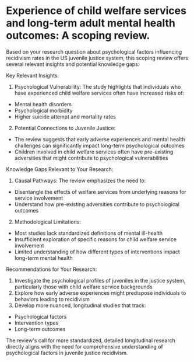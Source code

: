 # Experience of child welfare services and long-term adult mental health outcomes: A scoping review.

Based on your research question about psychological factors influencing recidivism rates in the US juvenile justice system, this scoping review offers several relevant insights and potential knowledge gaps:

Key Relevant Insights:
1. Psychological Vulnerability: The study highlights that individuals who have experienced child welfare services often have increased risks of:
- Mental health disorders
- Psychological morbidity
- Higher suicide attempt and mortality rates

2. Potential Connections to Juvenile Justice:
- The review suggests that early adverse experiences and mental health challenges can significantly impact long-term psychological outcomes
- Children involved in child welfare services often have pre-existing adversities that might contribute to psychological vulnerabilities

Knowledge Gaps Relevant to Your Research:
1. Causal Pathways: The review emphasizes the need to:
- Disentangle the effects of welfare services from underlying reasons for service involvement
- Understand how pre-existing adversities contribute to psychological outcomes

2. Methodological Limitations:
- Most studies lack standardized definitions of mental ill-health
- Insufficient exploration of specific reasons for child welfare service involvement
- Limited understanding of how different types of interventions impact long-term mental health

Recommendations for Your Research:
1. Investigate the psychological profiles of juveniles in the justice system, particularly those with child welfare service backgrounds
2. Explore how early adverse experiences might predispose individuals to behaviors leading to recidivism
3. Develop more nuanced, longitudinal studies that track:
- Psychological factors
- Intervention types
- Long-term outcomes

The review's call for more standardized, detailed longitudinal research directly aligns with the need for comprehensive understanding of psychological factors in juvenile justice recidivism.
